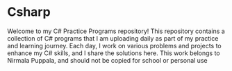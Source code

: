 # Csharp
 Welcome to my C# Practice Programs repository! This repository contains a collection of C# programs that I am uploading daily as part of my practice and learning journey. Each day, I work on various problems and projects to enhance my C# skills, and I share the solutions here. This work belongs to Nirmala Puppala, and should not be copied for school or personal use
